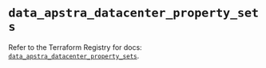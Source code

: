 # `data_apstra_datacenter_property_sets`

Refer to the Terraform Registry for docs: [`data_apstra_datacenter_property_sets`](https://registry.terraform.io/providers/juniper/apstra/0.94.0/docs/data-sources/datacenter_property_sets).
